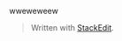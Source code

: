 
wweweweew

> Written with [StackEdit](https://stackedit.io/).
<!--stackedit_data:
eyJoaXN0b3J5IjpbLTY0OTY1NzgzOV19
-->